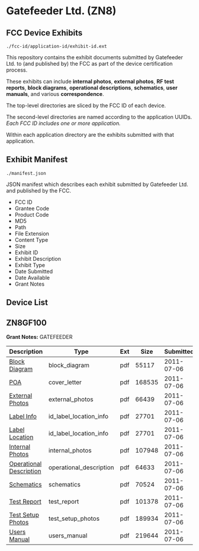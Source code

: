 # Gatefeeder Ltd. (ZN8)
## FCC Device Exhibits

```
./fcc-id/application-id/exhibit-id.ext
```

This repository contains the exhibit documents submitted by Gatefeeder Ltd. to (and published by) the FCC as part of the device certification process.

These exhibits can include **internal photos**, **external photos**, **RF test reports**, **block diagrams**, **operational descriptions**, **schematics**, **user manuals**, and various **correspondence**.

The top-level directories are sliced by the FCC ID of each device.

The second-level directories are named according to the application UUIDs. *Each FCC ID includes one or more application.*

Within each application directory are the exhibits submitted with that application. 

## Exhibit Manifest

```
./manifest.json
```

JSON manifest which describes each exhibit submitted by Gatefeeder Ltd. and published by the FCC.

- FCC ID
- Grantee Code
- Product Code
- MD5
- Path
- File Extension
- Content Type
- Size
- Exhibit ID
- Exhibit Description
- Exhibit Type
- Date Submitted
- Date Available
- Grant Notes

## Device List
## ZN8GF100
**Grant Notes:** GATEFEEDER

| Description | Type | Ext | Size | Submitted | Available |
| ----------- | ---- | --- | ---- | --------- | --------- |
| [Block Diagram](ZN8GF100/200a68b08e9bee7ab51ac12c2b964980/1496132.pdf) | block_diagram | pdf | 55117 | 2011-07-06 | 2011-07-06 |
| [POA](ZN8GF100/200a68b08e9bee7ab51ac12c2b964980/1496138.pdf) | cover_letter | pdf | 168535 | 2011-07-06 | 2011-07-06 |
| [External Photos](ZN8GF100/200a68b08e9bee7ab51ac12c2b964980/1496133.pdf) | external_photos | pdf | 66439 | 2011-07-06 | 2011-07-06 |
| [Label Info](ZN8GF100/200a68b08e9bee7ab51ac12c2b964980/1496135.pdf) | id_label_location_info | pdf | 27701 | 2011-07-06 | 2011-07-06 |
| [Label Location](ZN8GF100/200a68b08e9bee7ab51ac12c2b964980/1496135.pdf) | id_label_location_info | pdf | 27701 | 2011-07-06 | 2011-07-06 |
| [Internal Photos](ZN8GF100/200a68b08e9bee7ab51ac12c2b964980/1496134.pdf) | internal_photos | pdf | 107948 | 2011-07-06 | 2011-07-06 |
| [Operational Description](ZN8GF100/200a68b08e9bee7ab51ac12c2b964980/1496137.pdf) | operational_description | pdf | 64633 | 2011-07-06 | 2011-07-06 |
| [Schematics](ZN8GF100/200a68b08e9bee7ab51ac12c2b964980/1496139.pdf) | schematics | pdf | 70524 | 2011-07-06 | 2011-07-06 |
| [Test Report](ZN8GF100/200a68b08e9bee7ab51ac12c2b964980/1496140.pdf) | test_report | pdf | 101378 | 2011-07-06 | 2011-07-06 |
| [Test Setup Photos](ZN8GF100/200a68b08e9bee7ab51ac12c2b964980/1496141.pdf) | test_setup_photos | pdf | 189934 | 2011-07-06 | 2011-07-06 |
| [Users Manual](ZN8GF100/200a68b08e9bee7ab51ac12c2b964980/1496142.pdf) | users_manual | pdf | 219644 | 2011-07-06 | 2011-07-06 |
